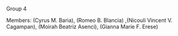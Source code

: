 Group 4

Members: (Cyrus M. Baria), (Romeo B. Blancia) ,(Nicouli Vincent V. Cagampan), (Moirah Beatriz Asenci), (Gianna Marie F. Erese)
